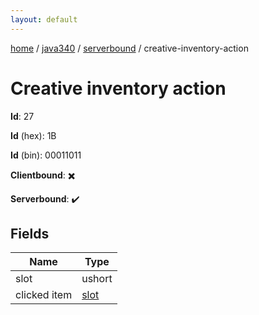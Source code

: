 ```yaml
---
layout: default
---
```


[home](/)  /  [java340](/protocol/java340)  /  [serverbound](/protocol/java340/serverbound)  /  creative-inventory-action

# Creative inventory action

**Id**: 27

**Id** (hex): 1B

**Id** (bin): 00011011

**Clientbound**: ✖️

**Serverbound**: ✔️

## Fields

Name | Type
---|---
slot | ushort
clicked item | [slot](/protocol/java340/types/slot)
